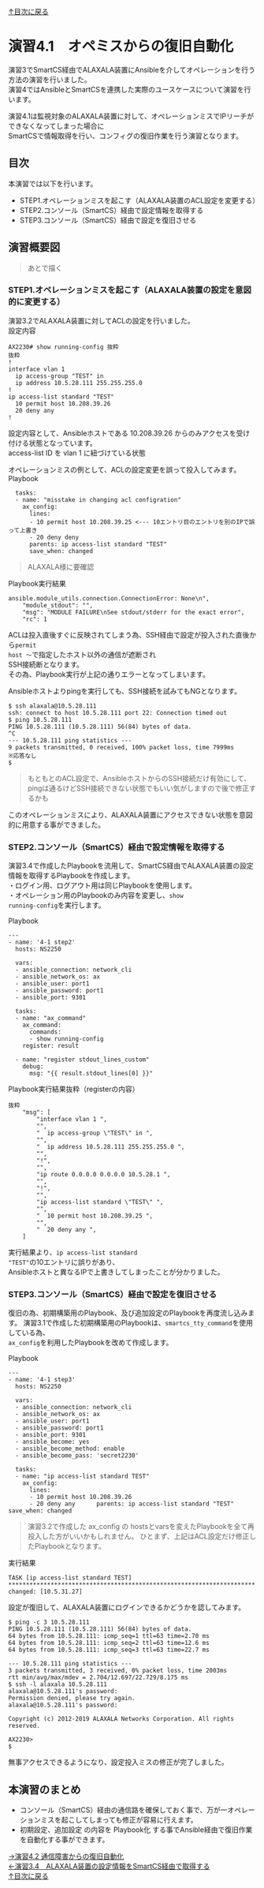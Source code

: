 [↑目次に戻る](/README.md)
<br>
# 演習4.1　オペミスからの復旧自動化

演習3でSmartCS経由でALAXALA装置にAnsibleを介してオペレーションを行う方法の演習を行いました。  
演習4ではAnsibleとSmartCSを連携した実際のユースケースについて演習を行います。


演習4.1は監視対象のALAXALA装置に対して、オペレーションミスでIPリーチができなくなってしまった場合に  
SmartCSで情報取得を行い、コンフィグの復旧作業を行う演習となります。

## 目次
本演習では以下を行います。  
- STEP1.オペレーションミスを起こす（ALAXALA装置のACL設定を変更する）
- STEP2.コンソール（SmartCS）経由で設定情報を取得する
- STEP3.コンソール（SmartCS）経由で設定を復旧させる


## 演習概要図

> あとで描く


### STEP1.オペレーションミスを起こす（ALAXALA装置の設定を意図的に変更する）

演習3.2でALAXALA装置に対してACLの設定を行いました。  
設定内容  
```
AX2230# show running-config 抜粋 
抜粋
!
interface vlan 1 
  ip access-group "TEST" in 
  ip address 10.5.28.111 255.255.255.0 
!
ip access-list standard "TEST" 
  10 permit host 10.208.39.26 
  20 deny any 
!
```
設定内容として、Ansibleホストである 10.208.39.26 からのみアクセスを受け付ける状態となっています。  
access-list ID を vlan 1 に紐づけている状態  

オペレーションミスの例として、ACLの設定変更を誤って投入してみます。
Playbook
```
  tasks:
  - name: "misstake in changing acl configration"
    ax_config:
      lines:
      - 10 permit host 10.208.39.25 <--- 10エントリ目のエントリを別のIPで誤って上書き
      - 20 deny deny
      parents: ip access-list standard "TEST"
      save_when: changed
```
> ALAXALA様に要確認

Playbook実行結果  
```
ansible.module_utils.connection.ConnectionError: None\n",
    "module_stdout": "",
    "msg": "MODULE FAILURE\nSee stdout/stderr for the exact error",
    "rc": 1
```
ACLは投入直後すぐに反映されてしまう為、SSH経由で設定が投入された直後から<code>permit host ～</code>で指定したホスト以外の通信が遮断され  
SSH接続断となります。  
その為、Playbook実行が上記の通りエラーとなってしまいます。

Ansibleホストよりpingを実行しても、SSH接続を試みてもNGとなります。
```
$ ssh alaxala@10.5.28.111
ssh: connect to host 10.5.28.111 port 22: Connection timed out
$ ping 10.5.28.111
PING 10.5.28.111 (10.5.28.111) 56(84) bytes of data.
^C
--- 10.5.28.111 ping statistics ---
9 packets transmitted, 0 received, 100% packet loss, time 7999ms
※応答なし
$ 
```
> もともとのACL設定で、AnsibleホストからのSSH接続だけ有効にして、  
> pingは通るけどSSH接続できない状態でもいい気がしますので後で修正するかも

このオペレーションミスにより、ALAXALA装置にアクセスできない状態を意図的に用意する事ができました。


### STEP2.コンソール（SmartCS）経由で設定情報を取得する

演習3.4で作成したPlaybookを流用して、SmartCS経由でALAXALA装置の設定情報を取得するPlaybookを作成します。  
・ログイン用、ログアウト用は同じPlaybookを使用します。  
・オペレーション用のPlaybookのみ内容を変更し、<code>show running-config</code>を実行します。  

Playbook  
```
---
- name: '4-1 step2'
  hosts: NS2250
  
  vars:
  - ansible_connection: network_cli
  - ansible_network_os: ax
  - ansible_user: port1
  - ansible_password: port1
  - ansible_port: 9301

  tasks:
  - name: "ax_command"
    ax_command:
      commands:
      - show running-config
    register: result

  - name: "register stdout_lines_custom"
    debug:
      msg: "{{ result.stdout_lines[0] }}"
```

Playbook実行結果抜粋（registerの内容）
```
抜粋
    "msg": [
        "interface vlan 1 ",
        "",
        "  ip access-group \"TEST\" in ",
        "",
        "  ip address 10.5.28.111 255.255.255.0 ",
        "",
        "!",
        "",
        "ip route 0.0.0.0 0.0.0.0 10.5.28.1 ",
        "",
        "!",
        "",
        "ip access-list standard \"TEST\" ",
        "",
        "  10 permit host 10.208.39.25 ",
        "",
        "  20 deny any ",
    ]
```

実行結果より、<code>ip access-list standard "TEST"</code>の10エントリに誤りがあり、  
Ansibleホストと異なるIPで上書きしてしまったことが分かりました。


### STEP3.コンソール（SmartCS）経由で設定を復旧させる


復旧の為、初期構築用のPlaybook、及び追加設定のPlaybookを再度流し込みます。
演習3.1で作成した初期構築用のPlaybookは、<code>smartcs_tty_command</code>を使用している為、  
<code>ax_config</code>を利用したPlaybookを改めて作成します。

Playbook  
```
---
- name: '4-1 step3'
  hosts: NS2250

  vars:
  - ansible_connection: network_cli
  - ansible_network_os: ax
  - ansible_user: port1
  - ansible_password: port1
  - ansible_port: 9301
  - ansible_become: yes
  - ansible_become_method: enable
  - ansible_become_pass: 'secret2230'

  tasks:
  - name: "ip access-list standard TEST"
    ax_config:
      lines:
      - 10 permit host 10.208.39.26
      - 20 deny any      parents: ip access-list standard "TEST"      save_when: changed
```
> 演習3.2で作成した ax_config の hostsとvarsを変えたPlaybookを全て再投入した方がいいかもしれません。
> ひとまず、上記はACL設定だけ修正したPlaybookとなります。  

実行結果
```
TASK [ip access-list standard TEST] **********************************************************************
changed: [10.5.31.27]

```


設定が復旧して、ALAXALA装置にログインできるかどうかを認してみます。
```
$ ping -c 3 10.5.28.111
PING 10.5.28.111 (10.5.28.111) 56(84) bytes of data.
64 bytes from 10.5.28.111: icmp_seq=1 ttl=63 time=2.70 ms
64 bytes from 10.5.28.111: icmp_seq=2 ttl=63 time=12.6 ms
64 bytes from 10.5.28.111: icmp_seq=3 ttl=63 time=22.7 ms

--- 10.5.28.111 ping statistics ---
3 packets transmitted, 3 received, 0% packet loss, time 2003ms
rtt min/avg/max/mdev = 2.704/12.697/22.729/8.175 ms
$ ssh -l alaxala 10.5.28.111
alaxala@10.5.28.111's password: 
Permission denied, please try again.
alaxala@10.5.28.111's password: 

Copyright (c) 2012-2019 ALAXALA Networks Corporation. All rights reserved.

AX2230>
$ 
```

無事アクセスできるようになり、設定投入ミスの修正が完了しました。


## 本演習のまとめ

- コンソール（SmartCS）経由の通信路を確保しておく事で、万が一オペレーションミスを起こしてしまっても修正が容易に行えます。  
- 初期設定、追加設定 の内容を Playbook化 する事でAnsible経由で復旧作業を自動化する事ができます。  



[→演習4.2 通信障害からの復旧自動化](/4.2-automation_of_recovery_from_network_communication_failures.md)  
[←演習3.4　ALAXALA装置の設定情報をSmartCS経由で取得する](/3.4-setting_of_alaxala_device_via_smartcs.md)   
[↑目次に戻る](/README.md)
